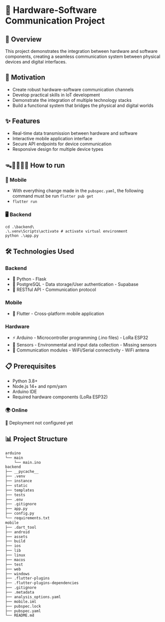# 🔌 Hardware-Software Communication Project

## 📝 Overview

This project demonstrates the integration between hardware and software components, creating a seamless communication system between physical devices and digital interfaces.

## 🎯 Motivation

- Create robust hardware-software communication channels
- Develop practical skills in IoT development
- Demonstrate the integration of multiple technology stacks
- Build a functional system that bridges the physical and digital worlds

## ✨ Features

- Real-time data transmission between hardware and software
- Interactive mobile application interface
- Secure API endpoints for device communication
- Responsive design for multiple device types

## ᯓ🏃🏻‍♀️‍➡️ How to run

### 📱 Mobile

 - With everything change made in the `pubspec.yaml`, the following command must be run `flutter pub get`
 - `flutter run`

### 🖥 Backend

```
cd .\backend\
.\.venv\Scripts\activate # activate virtual environment
python .\app.py
```

## 🛠️ Technologies Used

### Backend

- 🐍 Python - Flask
- 💾 PostgreSQL - Data storage/User authentication - Supabase
- 🔄 RESTful API - Communication protocol

### Mobile

- 📱 Flutter - Cross-platform mobile application

### Hardware

- ⚡ Arduino - Microcontroller programming (.ino files) - LoRa ESP32
- 🔌 Sensors - Environmental and input data collection - Missing sensors
- 📶 Communication modules - WiFi/Serial connectivity - WiFi antena

## 📋 Prerequisites

- Python 3.8+ 
- Node.js 14+ and npm/yarn
- Arduino IDE
- Required hardware components (LoRa ESP32)



### 🌍 Online

🔧  Deployment not configured yet

## 📊 Project Structure
```bash
arduino
└── main
    └── main.ino
backend
├── __pycache__
├── .venv
├── instance
├── static
├── templates
├── tests
├── .env
├── .gitignore
├── app.py
├── config.py
└── requirements.txt
mobile
├── .dart_tool
├── android
├── assets
├── build
├── ios
├── lib
├── linux
├── macos
├── test
├── web
├── windows
├── .flutter-plugins
├── .flutter-plugins-dependencies
├── .gitignore
├── .metadata
├── analysis_options.yaml
├── mobile.iml
├── pubspec.lock
├── pubspec.yaml
└── README.md
```
